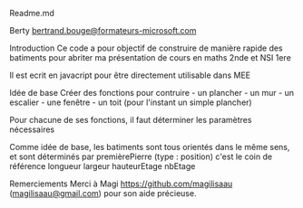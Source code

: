 Readme.md

Berty bertrand.bouge@formateurs-microsoft.com

Introduction
Ce code a pour objectif de construire de manière rapide des batiments pour abriter 
ma présentation de cours en maths 2nde et NSI 1ere

Il est ecrit en javacript pour être directement utilisable dans MEE

Idée de base
Créer des fonctions pour contruire
	- un plancher
	- un mur
	- un escalier
	- une fenêtre
	- un toit (pour l'instant un simple plancher)
	
Pour chacune de ses fonctions, il faut déterminer les paramètres nécessaires

Comme idée de base, les batiments sont tous orientés dans le même sens, 
et sont déterminés par 
	premièrePierre (type : position) c'est le coin de référence
	longueur
	largeur
	hauteurEtage
	nbEtage

Remerciements
Merci à Magi https://github.com/magilisaau (magilisaau@gmail.com) pour son aide précieuse.
 